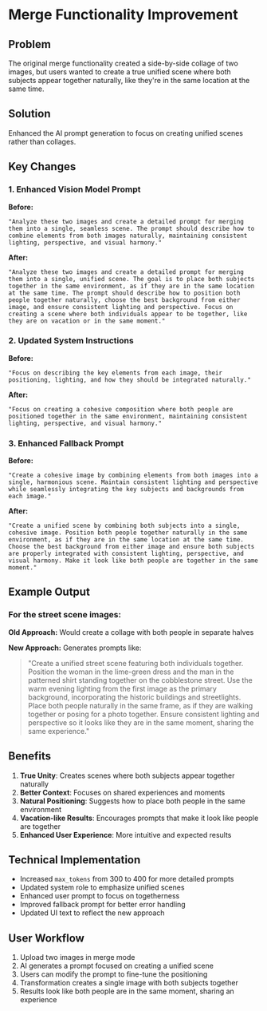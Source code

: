 # Merge Functionality Improvement

## Problem
The original merge functionality created a side-by-side collage of two images, but users wanted to create a true unified scene where both subjects appear together naturally, like they're in the same location at the same time.

## Solution
Enhanced the AI prompt generation to focus on creating unified scenes rather than collages.

## Key Changes

### 1. Enhanced Vision Model Prompt
**Before:**
```
"Analyze these two images and create a detailed prompt for merging them into a single, seamless scene. The prompt should describe how to combine elements from both images naturally, maintaining consistent lighting, perspective, and visual harmony."
```

**After:**
```
"Analyze these two images and create a detailed prompt for merging them into a single, unified scene. The goal is to place both subjects together in the same environment, as if they are in the same location at the same time. The prompt should describe how to position both people together naturally, choose the best background from either image, and ensure consistent lighting and perspective. Focus on creating a scene where both individuals appear to be together, like they are on vacation or in the same moment."
```

### 2. Updated System Instructions
**Before:**
```
"Focus on describing the key elements from each image, their positioning, lighting, and how they should be integrated naturally."
```

**After:**
```
"Focus on creating a cohesive composition where both people are positioned together in the same environment, maintaining consistent lighting, perspective, and visual harmony."
```

### 3. Enhanced Fallback Prompt
**Before:**
```
"Create a cohesive image by combining elements from both images into a single, harmonious scene. Maintain consistent lighting and perspective while seamlessly integrating the key subjects and backgrounds from each image."
```

**After:**
```
"Create a unified scene by combining both subjects into a single, cohesive image. Position both people together naturally in the same environment, as if they are in the same location at the same time. Choose the best background from either image and ensure both subjects are properly integrated with consistent lighting, perspective, and visual harmony. Make it look like both people are together in the same moment."
```

## Example Output

### For the street scene images:
**Old Approach:** Would create a collage with both people in separate halves

**New Approach:** Generates prompts like:
> "Create a unified street scene featuring both individuals together. Position the woman in the lime-green dress and the man in the patterned shirt standing together on the cobblestone street. Use the warm evening lighting from the first image as the primary background, incorporating the historic buildings and streetlights. Place both people naturally in the same frame, as if they are walking together or posing for a photo together. Ensure consistent lighting and perspective so it looks like they are in the same moment, sharing the same experience."

## Benefits

1. **True Unity**: Creates scenes where both subjects appear together naturally
2. **Better Context**: Focuses on shared experiences and moments
3. **Natural Positioning**: Suggests how to place both people in the same environment
4. **Vacation-like Results**: Encourages prompts that make it look like people are together
5. **Enhanced User Experience**: More intuitive and expected results

## Technical Implementation

- Increased `max_tokens` from 300 to 400 for more detailed prompts
- Updated system role to emphasize unified scenes
- Enhanced user prompt to focus on togetherness
- Improved fallback prompt for better error handling
- Updated UI text to reflect the new approach

## User Workflow

1. Upload two images in merge mode
2. AI generates a prompt focused on creating a unified scene
3. Users can modify the prompt to fine-tune the positioning
4. Transformation creates a single image with both subjects together
5. Results look like both people are in the same moment, sharing an experience 